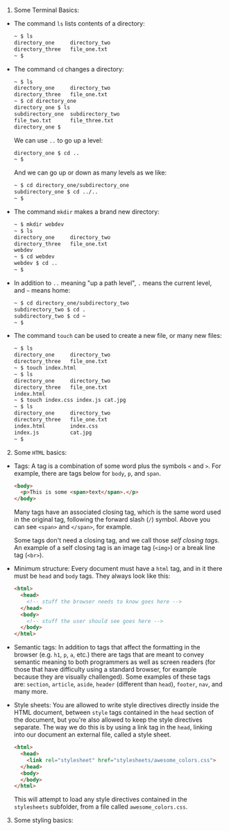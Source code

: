 1. Some Terminal Basics:
  - The command `ls` lists contents of a directory:

    ```bash
    ~ $ ls
    directory_one     directory_two
    directory_three   file_one.txt
    ~ $
    ```
  - The command `cd` changes a directory:

    ```bash
    ~ $ ls
    directory_one     directory_two
    directory_three   file_one.txt
    ~ $ cd directory_one
    directory_one $ ls
    subdirectory_one  subdirectory_two
    file_two.txt      file_three.txt
    directory_one $
    ```

    We can use `..` to go up a level:

    ```bash
    directory_one $ cd ..
    ~ $
    ```

    And we can go up or down as many levels as we like:

    ```bash
    ~ $ cd directory_one/subdirectory_one
    subdirectory_one $ cd ../..
    ~ $
    ```

  - The command `mkdir` makes a brand new directory:

    ```bash
    ~ $ mkdir webdev
    ~ $ ls
    directory_one     directory_two
    directory_three   file_one.txt
    webdev
    ~ $ cd webdev
    webdev $ cd ..
    ~ $
    ```

  - In addition to `..` meaning "up a path level", `.` means the current level, and `~` means home:

    ```bash
    ~ $ cd directory_one/subdirectory_two
    subdirectory_two $ cd .
    subdirectory_two $ cd ~
    ~ $
    ```

  - The command `touch` can be used to create a new file, or many new files:

    ```bash
    ~ $ ls
    directory_one     directory_two
    directory_three   file_one.txt
    ~ $ touch index.html
    ~ $ ls
    directory_one     directory_two
    directory_three   file_one.txt
    index.html
    ~ $ touch index.css index.js cat.jpg
    ~ $ ls
    directory_one     directory_two
    directory_three   file_one.txt
    index.html        index.css
    index.js          cat.jpg
    ~ $
    ```

2. Some `HTML` basics:  

  - Tags:  A tag is a combination of some word plus the symbols `<` and `>`.  For example, there are tags below for `body`, `p`, and `span`.

    ```html
    <body>
      <p>This is some <span>text</span>.</p>
    </body>
    ```

    Many tags have an associated closing tag, which is the same word used in the original tag, following the forward slash (`/`) symbol.  Above you can see `<span>` and `</span>`, for example.

    Some tags don't need a closing tag, and we call those _self closing tags_.  An example of a self closing tag is an image tag (`<img>`) or a break line tag (`<br>`).

  - Minimum structure: Every document must have a `html` tag, and in it there must be `head` and `body` tags.  They always look like this:

    ```html
    <html>
      <head>
        <!-- stuff the browser needs to know goes here -->
      </head>
      <body>
        <!-- stuff the user should see goes here -->
      </body>
    </html>
    ```

  - Semantic tags: In addition to tags that affect the formatting in the browser (e.g. `h1`, `p`, `a`, etc.) there are tags that are meant to convey semantic meaning to both programmers as well as screen readers (for those that have difficulty using a standard browser, for example because they are visually challenged).  Some examples of these tags are: `section`, `article`, `aside`, `header` (different than `head`), `footer`, `nav`, and many more.  

  - Style sheets: You are allowed to write style directives directly inside the HTML document, between `style` tags contained in the `head` section of the document, but you're also allowed to keep the style directives separate.  The way we do this is by using a link tag in the `head`, linking into our document an external file, called a style sheet.

    ```html
    <html>
      <head>
        <link rel="stylesheet" href="stylesheets/awesome_colors.css">
      </head>
      <body>
      </body>
    </html>
    ```

    This will attempt to load any style directives contained in the `stylesheets` subfolder, from a file called `awesome_colors.css`.

3. Some styling basics:
